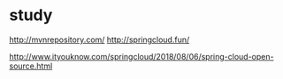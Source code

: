 # study

http://mvnrepository.com/
http://springcloud.fun/

http://www.ityouknow.com/springcloud/2018/08/06/spring-cloud-open-source.html